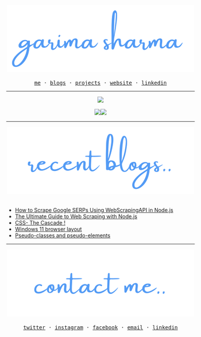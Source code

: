 <p align="center">
  <a href="https://garimasharma.netlify.app">
    <img src="Assests/garimalogo.svg"> <br> <br>
  </a>
  <samp>
    <a href="https://twitter.com/garimavatss">me</a> ·
    <a href="https://dev.to/garimasharma">blogs</a> ·
    <a href="https://github.com/Garima-sharma814?tab=repositories">projects</a> ·
    <a href="https://garimasharma.netlify.app">website</a> ·
    <a href="https://www.linkedin.com/in/garima-sharma08/">linkedin</a>
  </samp>
</p>

<hr>
<p align="center"><img src="https://gpvc.arturio.dev/Garima-sharma814"></p>
<div align="center">
 <img src="https://github-readme-stats.vercel.app/api?username=Garima-sharma814&show_icons=true&count_private=true&theme=tokyonight&bg_color=ffffff00&hide_border=true"><img src="https://github-readme-stats.vercel.app/api/top-langs/?username=Garima-sharma814&layout=compact&theme=tokyonight&bg_color=ffffff00&hide_border=true"> </div>

<hr>

<p align="center">
    <img src="Assests/blogs.svg"> <br> <br>

<!-- BLOG-POST-LIST:START -->
- [How to Scrape Google SERPs Using WebScrapingAPI in Node.js](https://dev.to/garimasharma/how-to-scrape-google-serps-using-webscrapingapi-in-node-js-4f3g)
- [The Ultimate Guide to Web Scraping with Node.js](https://dev.to/garimasharma/the-ultimate-guide-to-web-scraping-with-node-js-bn3)
- [CSS- The Cascade !](https://dev.to/garimasharma/css-the-cascade-8i0)
- [Windows 11 browser layout](https://dev.to/garimasharma/windows-11-browser-layout-403f)
- [Pseudo-classes and pseudo-elements](https://dev.to/garimasharma/pseudo-classes-and-pseudo-elements-npp)
<!-- BLOG-POST-LIST:END -->
</p>

<hr>

<p align="center">
    <img src="Assests/contactme.svg"> <br> <br>
 
  <samp>
    <a href="https://twitter.com/garimavatss">twitter</a> ·
    <a href="https://www.instagram.com/garimaasharma_/">instagram</a> ·
    <a href="https://www.facebook.com/garima.vats.143/">facebook</a> ·
    <a href="sharmagarima814@gmail.com">email</a> ·
    <a href="https://www.linkedin.com/in/garima-sharma08/">linkedin</a>
  </samp>
</p>
